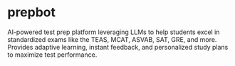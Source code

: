 # prepbot
AI-powered test prep platform leveraging LLMs to help students excel in standardized exams like the TEAS, MCAT, ASVAB, SAT, GRE, and more. Provides adaptive learning, instant feedback, and personalized study plans to maximize test performance.
